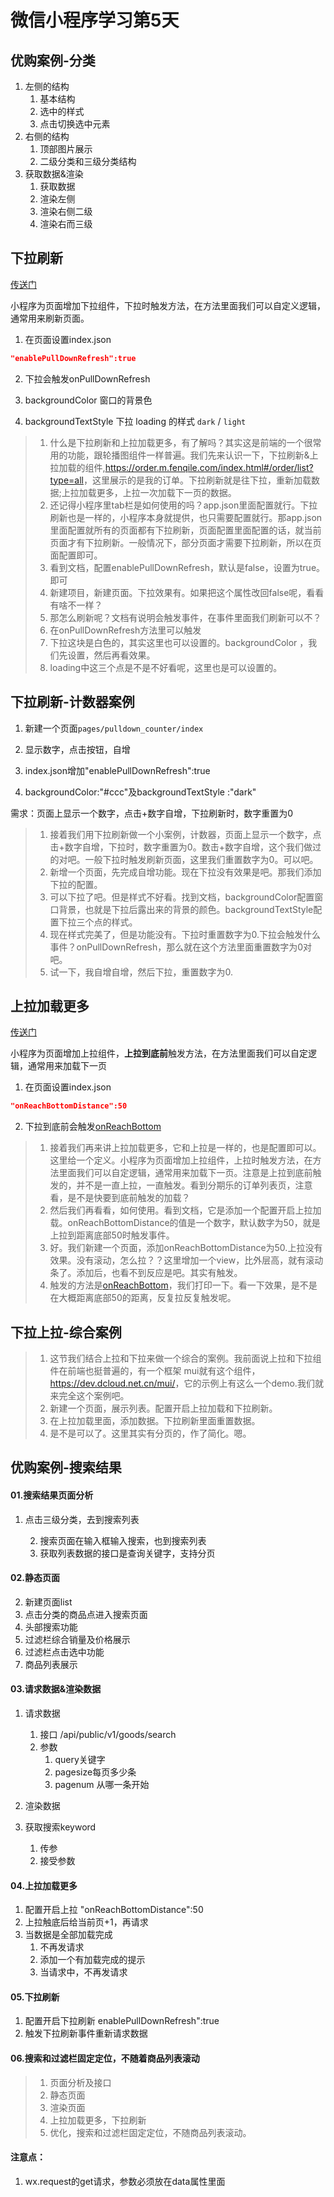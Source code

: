 # 微信小程序学习第5天

## 优购案例-分类

1. 左侧的结构
   1. 基本结构
   2. 选中的样式
   3. 点击切换选中元素
2. 右侧的结构
   1. 顶部图片展示
   2. 二级分类和三级分类结构
3. 获取数据&渲染
   1. 获取数据
   2. 渲染左侧
   3. 渲染右侧二级
   4. 渲染右而三级



## 下拉刷新

[传送门](https://developers.weixin.qq.com/miniprogram/dev/reference/configuration/page.html)

小程序为页面增加下拉组件，下拉时触发方法，在方法里面我们可以自定义逻辑，通常用来刷新页面。

1. 在页面设置index.json

```json
"enablePullDownRefresh":true
```

2. 下拉会触发onPullDownRefresh

3. backgroundColor 窗口的背景色

4. backgroundTextStyle 下拉 loading 的样式 `dark` / `light`

   

> 1. 什么是下拉刷新和上拉加载更多，有了解吗？其实这是前端的一个很常用的功能，跟轮播图组件一样普遍。我们先来认识一下，下拉刷新&上拉加载的组件,<https://order.m.fenqile.com/index.html#/order/list?type=all>，这里展示的是我的订单。下拉刷新就是往下拉，重新加载数据;上拉加载更多，上拉一次加载下一页的数据。
> 2. 还记得小程序里tab栏是如何使用的吗？app.json里面配置就行。下拉刷新也是一样的，小程序本身就提供，也只需要配置就行。那app.json里面配置就所有的页面都有下拉刷新，页面配置里面配置的话，就当前页面才有下拉刷新。一般情况下，部分页面才需要下拉刷新，所以在页面配置即可。
> 3. 看到文档，配置enablePullDownRefresh，默认是false，设置为true。即可 
> 4. 新建项目，新建页面。下拉效果有。如果把这个属性改回false呢，看看有啥不一样？
> 5. 那怎么刷新呢？文档有说明会触发事件，在事件里面我们刷新可以不？
> 6. 在onPullDownRefresh方法里可以触发
> 7. 下拉这块是白色的，其实这里也可以设置的。backgroundColor ，我们先设置，然后再看效果。
> 8. loading中这三个点是不是不好看呢，这里也是可以设置的。



## 下拉刷新-计数器案例

1. 新建一个页面`pages/pulldown_counter/index`

2. 显示数字，点击按钮，自增

3. index.json增加"enablePullDownRefresh":true

4. backgroundColor:"#ccc"及backgroundTextStyle :"dark"

   

需求：页面上显示一个数字，点击+数字自增，下拉刷新时，数字重置为0

> 1. 接着我们用下拉刷新做一个小案例，计数器，页面上显示一个数字，点击+数字自增，下拉时，数字重置为0。数击+数字自增，这个我们做过的对吧。一般下拉时触发刷新页面，这里我们重置数字为0。可以吧。
> 2. 新增一个页面，先完成自增功能。现在下拉没有效果是吧。那我们添加下拉的配置。
> 3. 可以下拉了吧。但是样式不好看。找到文档，backgroundColor配置窗口背景，也就是下拉后露出来的背景的颜色。backgroundTextStyle配置下拉三个点的样式。
> 4. 现在样式完美了，但是功能没有。下拉时重置数字为0.下拉会触发什么事件？onPullDownRefresh，那么就在这个方法里面重置数字为0对吧。
> 5. 试一下，我自增自增，然后下拉，重置数字为0.



## 上拉加载更多

[传送门](https://developers.weixin.qq.com/miniprogram/dev/reference/configuration/page.html)

小程序为页面增加上拉组件，**上拉到底前**触发方法，在方法里面我们可以自定逻辑，通常用来加载下一页

1. 在页面设置index.json

```json
"onReachBottomDistance":50
```

2. 下拉到底前会触发[onReachBottom](https://developers.weixin.qq.com/miniprogram/dev/reference/api/Page.html#onreachbottom)

> 1. 接着我们再来讲上拉加载更多，它和上拉是一样的，也是配置即可以。这里给一个定义。小程序为页面增加上拉组件，上拉时触发方法，在方法里面我们可以自定逻辑，通常用来加载下一页。注意是上拉到底前触发的，并不是一直上拉，一直触发。看到分期乐的订单列表页，注意看，是不是快要到底前触发的加载？
> 2. 然后我们再看看，如何使用。看到文档，它是添加一个配置开启上拉加载。onReachBottomDistance的值是一个数字，默认数字为50，就是上拉到距离底部50时触发事件。
> 3. 好。我们新建一个页面，添加onReachBottomDistance为50.上拉没有效果。没有滚动，怎么拉？？这里增加一个view，比外层高，就有滚动条了。添加后，也看不到反应是吧。其实有触发。
> 4. 触发的方法是[onReachBottom](https://developers.weixin.qq.com/miniprogram/dev/reference/api/Page.html#onreachbottom)，我们打印一下。看一下效果，是不是在大概距离底部50的距离，反复拉反复触发呢。



## 下拉上拉-综合案例

> 1. 这节我们结合上拉和下拉来做一个综合的案例。我前面说上拉和下拉组件在前端也挺普遍的，有一个框架 mui就有这个组件，<https://dev.dcloud.net.cn/mui/>，它的示例上有这么一个demo.我们就来完全这个案例吧。
> 2. 新建一个页面，展示列表。配置开启上拉加载和下拉刷新。
> 3. 在上拉加载里面，添加数据。下拉刷新里面重置数据。
> 4. 是不是可以了。这里其实有分页的，作了简化。嗯。



## 优购案例-搜索结果

#### 01.搜索结果页面分析

1. 点击三级分类，去到搜索列表

 	2. 搜索页面在输入框输入搜索，也到搜索列表
 	3. 获取列表数据的接口是查询关键字，支持分页

#### 02.静态页面

2. 新建页面list
3. 点击分类的商品点进入搜索页面
4. 头部搜索功能
5. 过滤栏综合销量及价格展示
6. 过滤栏点击选中功能
7. 商品列表展示

#### 03.请求数据&渲染数据

1. 请求数据
   1. 接口 /api/public/v1/goods/search
   2. 参数
      1. query关键字
      2. pagesize每页多少条
      3. pagenum 从哪一条开始

2.  渲染数据
3. 获取搜索keyword
   1. 传参
   2. 接受参数

#### 04.上拉加载更多

1. 配置开启上拉 "onReachBottomDistance":50
2. 上拉触底后给当前页+1，再请求
3. 当数据是全部加载完成
   1. 不再发请求
   2. 添加一个有加载完成的提示
   3. 当请求中，不再发请求

#### 05.下拉刷新

1. 配置开启下拉刷新 enablePullDownRefresh":true
2. 触发下拉刷新事件重新请求数据

#### 06.搜索和过滤栏固定定位，不随着商品列表滚动

> 1. 页面分析及接口
> 2. 静态页面
> 3. 渲染页面
> 4. 上拉加载更多，下拉刷新
> 5. 优化，搜索和过滤栏固定定位，不随商品列表滚动。

#### 注意点：

1. wx.request的get请求，参数必须放在data属性里面

